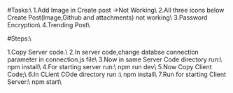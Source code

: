 
#Tasks:\\
1.Add Image in Create post ->Not Working\\
2.All three icons below Create Post(Image,Github and attachments) not working\\
3.Password Encryption\\
4.Trending Post\\


#Steps:\\

1.Copy Server code.\\
2.In server code,change databse connection parameter in connection.js file\\
3.Now in same Server Code directory run:\\
	npm install\\
4.For starting server run:\\ 
	npm run dev\\
5.Now Copy Client Code;\\
6.In CLient COde directory run :\\
	npm install\\
7.Run for starting Client Server:\\
	npm start\\
